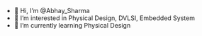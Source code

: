 - 👋 Hi, I’m @Abhay_Sharma
- 👀 I’m interested in Physical Design, DVLSI, Embedded System
- 🌱 I’m currently learning Physical Design

<!---
abhayiisc/abhayiisc is a ✨ special ✨ repository because its `README.md` (this file) appears on your GitHub profile.
You can click the Preview link to take a look at your changes.
--->
